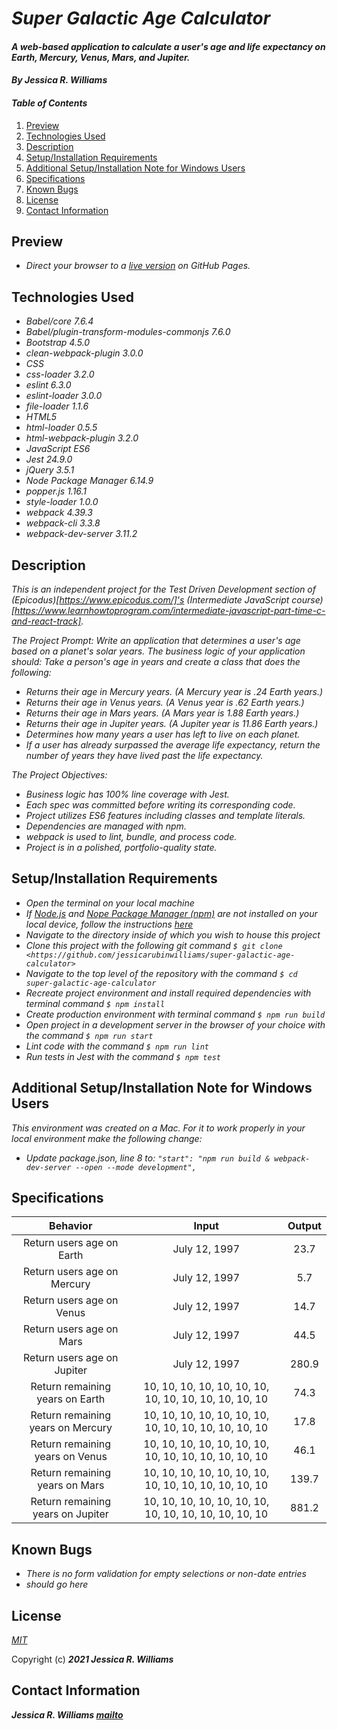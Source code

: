 # _Super Galactic Age Calculator_

#### _A web-based application to calculate a user's age and life expectancy on Earth, Mercury, Venus, Mars, and Jupiter._

#### _By **Jessica R. Williams**_

#### _Table of Contents_

1. [Preview](#preview)
2. [Technologies Used](#technologies)
3. [Description](#description)
4. [Setup/Installation Requirements](#setup)
5. [Additional Setup/Installation Note for Windows Users](#windows)
6. [Specifications](#specs)
7. [Known Bugs](#bugs)
8. [License](#license)
9. [Contact Information](#contact)

## Preview <a id="preview"></a>

* _Direct your browser to a [live version](jessicarubinwilliams.github.io/super-galactic-age-calculator/index.html) on GitHub Pages._

## Technologies Used <a id="technologies"></a>

* _Babel/core 7.6.4_
* _Babel/plugin-transform-modules-commonjs 7.6.0_
* _Bootstrap 4.5.0_
* _clean-webpack-plugin 3.0.0_
* _CSS_
* _css-loader 3.2.0_
* _eslint 6.3.0_
* _eslint-loader 3.0.0_
* _file-loader 1.1.6_
* _HTML5_
* _html-loader 0.5.5_
* _html-webpack-plugin 3.2.0_
* _JavaScript ES6_
* _Jest 24.9.0_
* _jQuery 3.5.1_
* _Node Package Manager 6.14.9_
* _popper.js 1.16.1_
* _style-loader 1.0.0_
* _webpack 4.39.3_
* _webpack-cli 3.3.8_
* _webpack-dev-server 3.11.2_

## Description <a id="description"></a>

_This is an independent project for the Test Driven Development section of (Epicodus)[https://www.epicodus.com/]'s (Intermediate JavaScript course)[https://www.learnhowtoprogram.com/intermediate-javascript-part-time-c-and-react-track]._

_The Project Prompt: Write an application that determines a user's age based on a planet's solar years._
_The business logic of your application should:_
_Take a person's age in years and create a class that does the following:_

* _Returns their age in Mercury years. (A Mercury year is .24 Earth years.)_
* _Returns their age in Venus years. (A Venus year is .62 Earth years.)_
* _Returns their age in Mars years. (A Mars year is 1.88 Earth years.)_
* _Returns their age in Jupiter years. (A Jupiter year is 11.86 Earth years.)_
* _Determines how many years a user has left to live on each planet._
* _If a user has already surpassed the average life expectancy, return the number of years they have lived past the life expectancy._

_The Project Objectives:_
* _Business logic has 100% line coverage with Jest._
* _Each spec was committed before writing its corresponding code._
* _Project utilizes ES6 features including classes and template literals._
* _Dependencies are managed with npm._
* _webpack is used to lint, bundle, and process code._
* _Project is in a polished, portfolio-quality state._

## Setup/Installation Requirements <a id="setup"></a>

* _Open the terminal on your local machine_
* _If [Node.js](https://nodejs.org/en/) and [Nope Package Manager (npm)](https://www.npmjs.com/) are not installed on your local device, follow the instructions [here](https://www.learnhowtoprogram.com/intermediate-javascript/getting-started-with-javascript/installing-node-js)_
* _Navigate to the directory inside of which you wish to house this project_
* _Clone this project with the following git command `$ git clone <https://github.com/jessicarubinwilliams/super-galactic-age-calculator>`_
* _Navigate to the top level of the repository with the command `$ cd super-galactic-age-calculator`_
* _Recreate project environment and install required dependencies with terminal command `$ npm install`_
* _Create production environment with terminal command `$ npm run build`_
* _Open project in a development server in the browser of your choice with the command `$ npm run start`_
* _Lint code with the command `$ npm run lint`_
* _Run tests in Jest with the command `$ npm test`_

## Additional Setup/Installation Note for Windows Users <a id="windows"></a>

_This environment was created on a Mac. For it to work properly in your local environment make the following change:_
* _Update package.json, line 8 to: `"start": "npm run build & webpack-dev-server --open --mode development",`_

## Specifications <a id="specs"></a>

| Behavior | Input | Output |
|:---:|:---:|:---:|
| Return users age on Earth | July 12, 1997 | 23.7 |
| Return users age on Mercury | July 12, 1997 | 5.7 |
| Return users age on Venus | July 12, 1997 | 14.7 |
| Return users age on Mars | July 12, 1997 | 44.5 |
| Return users age on Jupiter | July 12, 1997 | 280.9 |
| Return remaining years on Earth | 10, 10, 10, 10, 10, 10, 10, 10, 10, 10, 10, 10, 10, 10 | 74.3 |
| Return remaining years on Mercury | 10, 10, 10, 10, 10, 10, 10, 10, 10, 10, 10, 10, 10, 10 | 17.8 |
| Return remaining years on Venus | 10, 10, 10, 10, 10, 10, 10, 10, 10, 10, 10, 10, 10, 10 | 46.1 |
| Return remaining years on Mars | 10, 10, 10, 10, 10, 10, 10, 10, 10, 10, 10, 10, 10, 10 | 139.7 |
| Return remaining years on Jupiter | 10, 10, 10, 10, 10, 10, 10, 10, 10, 10, 10, 10, 10, 10 | 881.2 |

## Known Bugs <a id="bugs"></a>
* _There is no form validation for empty selections or non-date entries_
* _should go here_

## License <a id="license"></a>
*[MIT](https://choosealicense.com/licenses/mit/)*

Copyright (c) **_2021 Jessica R. Williams_**

## Contact Information <a id="contact"></a>
**_Jessica R. Williams [mailto](mailto:jessicarubinwilliams@gmail.com)_**